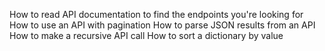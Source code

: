 How to read API documentation to find the endpoints you're looking for
How to use an API with pagination
How to parse JSON results from an API
How to make a recursive API call
How to sort a dictionary by value
